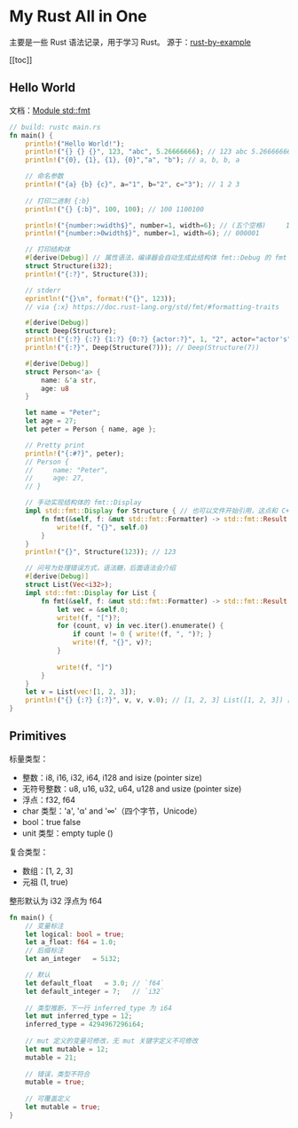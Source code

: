 # My Rust All in One

主要是一些 Rust 语法记录，用于学习 Rust。
源于：[rust-by-example](https://doc.rust-lang.org/stable/rust-by-example/index.html)

[[toc]]

## Hello World

文档：[Module std::fmt](https://doc.rust-lang.org/std/fmt/)

```rust
// build: rustc main.rs
fn main() {
    println!("Hello World!");
    println!("{} {} {}", 123, "abc", 5.26666666); // 123 abc 5.26666666
    println!("{0}, {1}, {1}, {0}","a", "b"); // a, b, b, a

    // 命名参数
    println!("{a} {b} {c}", a="1", b="2", c="3"); // 1 2 3
    
    // 打印二进制 {:b}
    println!("{} {:b}", 100, 100); // 100 1100100

    println!("{number:>width$}", number=1, width=6); // (五个空格)     1
    println!("{number:>0width$}", number=1, width=6); // 000001

    // 打印结构体
    #[derive(Debug)] // 属性语法，编译器会自动生成此结构体 fmt::Debug 的 fmt 方法
    struct Structure(i32);
    println!("{:?}", Structure(3));

    // stderr
    eprintln!("{}\n", format!("{}", 123));
    // via {:x} https://doc.rust-lang.org/std/fmt/#formatting-traits

    #[derive(Debug)]
    struct Deep(Structure);
    println!("{:?} {:?} {1:?} {0:?} {actor:?}", 1, "2", actor="actor's"); // 1 "2" "2" 1 "actor\'s"
    println!("{:?}", Deep(Structure(7))); // Deep(Structure(7))

    #[derive(Debug)]
    struct Person<'a> {
        name: &'a str,
        age: u8
    }

    let name = "Peter";
    let age = 27;
    let peter = Person { name, age };

    // Pretty print
    println!("{:#?}", peter);
    // Person {
    //     name: "Peter",
    //     age: 27,
    // }

    // 手动实现结构体的 fmt::Display
    impl std::fmt::Display for Structure { // 也可以文件开始引用，这点和 C++ 一样：use std::fmt; 
        fn fmt(&self, f: &mut std::fmt::Formatter) -> std::fmt::Result {
            write!(f, "{}", self.0)
        }
    }
    println!("{}", Structure(123)); // 123

    // 问号为处理错误方式，语法糖，后面语法会介绍
    #[derive(Debug)]
    struct List(Vec<i32>);
    impl std::fmt::Display for List {
        fn fmt(&self, f: &mut std::fmt::Formatter) -> std::fmt::Result {
            let vec = &self.0;
            write!(f, "[")?;
            for (count, v) in vec.iter().enumerate() {
                if count != 0 { write!(f, ", ")?; }
                write!(f, "{}", v)?;
            }
    
            write!(f, "]")
        }
    }
    let v = List(vec![1, 2, 3]);
    println!("{} {:?} {:?}", v, v, v.0); // [1, 2, 3] List([1, 2, 3]) [1, 2, 3]
}
```

## Primitives 

标量类型：

* 整数：i8, i16, i32, i64, i128 and isize (pointer size)
* 无符号整数：u8, u16, u32, u64, u128 and usize (pointer size)
* 浮点：f32, f64
* char 类型：'a', 'α' and '∞'（四个字节，Unicode）
* bool：true false
* unit 类型：empty tuple ()

复合类型：

* 数组：[1, 2, 3]
* 元祖 (1, true)

整形默认为 i32 浮点为 f64

```rust
fn main() {
    // 变量标注
    let logical: bool = true;
    let a_float: f64 = 1.0;
    // 后缀标注
    let an_integer   = 5i32;

    // 默认
    let default_float   = 3.0; // `f64`
    let default_integer = 7;   // `i32`
    
    // 类型推断，下一行 inferred_type 为 i64
    let mut inferred_type = 12;
    inferred_type = 4294967296i64;
    
    // mut 定义的变量可修改，无 mut 关键字定义不可修改
    let mut mutable = 12;
    mutable = 21;
    
    // 错误，类型不符合
    mutable = true;
    
    // 可覆盖定义
    let mutable = true;
}
```
